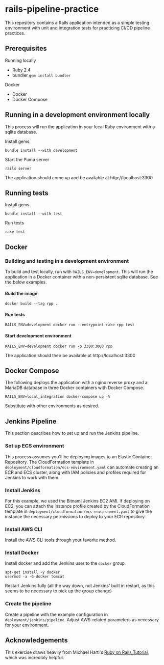 # rails-pipeline-practice

This repository contains a Rails application intended as a simple testing environment with unit and integration tests for practicing CI/CD pipeline practices.

## Prerequisites

Running locally

- Ruby 2.4
- bundler `gem install bundler`

Docker

- Docker
- Docker Compose

## Running in a development environment locally

This process will run the application in your local Ruby environment with a sqlite database.

Install gems

```
bundle install --with development
```

Start the Puma server

```
rails server
```

The application should come up and be available at http://localhost:3300

## Running tests

Install gems

```
bundle install --with test
```

Run tests

```
rake test
```

## Docker

### Building and testing in a development environment

To build and test locally, run with `RAILS_ENV=development`. This will run the application in a Docker container with a non-persistent sqlite database. See the below examples.

#### Build the image

```
docker build --tag rpp .
```

#### Run tests

```
RAILS_ENV=development docker run --entrypoint rake rpp test
```

#### Start development environment

```
RAILS_ENV=development docker run -p 3300:3000 rpp
```

The application should then be available at http://localhost:3300

## Docker Compose

The following deploys the application with a nginx reverse proxy and a MariaDB database in three Docker containers with Docker Compose.

```
RAILS_ENV=local_integration docker-compose up -V
```

Substitute with other environments as desired.

## Jenkins Pipeline

This section describes how to set up and run the Jenkins pipeline.

### Set up ECS environment

This process assumes you'll be deploying images to an Elastic Container Repository. The CloudFormation template in `deployment/cloudformation/ecs-environment.yaml` can automate creating an ECR and ECS cluster, along with IAM policies and profiles required for Jenkins to work with them.

### Install Jenkins

For this example, we used the Bitnami Jenkins EC2 AMI. If deploying on EC2, you can attach the instance profile created by the CloudFormation template in `deployment/cloudformation/ecs-environment.yaml` to give the instance the necessary permissions to deploy to your ECR repository.

### Install AWS CLI

Install the AWS CLI tools through your favorite method.

### Install Docker

Install docker and add the Jenkins user to the `docker` group.

```
apt-get install -y docker
usermod -a -G docker tomcat
```

Restart Jenkins fully (all the way down, not Jenkins' built in restart, as this seems to be necessary to pick up the group change)

### Create the pipeline

Create a pipeline with the example configuration in `deployment/jenkins/pipeline`. Adjust AWS-related parameters as necessary for your environment.

## Acknowledgements

This exercise draws heavily from Michael Hartl's [Ruby on Rails Tutorial](https://www.railstutorial.org/book), which was incredibly helpful.

